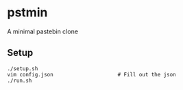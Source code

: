 # pstmin
A minimal pastebin clone

## Setup
```
./setup.sh
vim config.json                     # Fill out the json
./run.sh
```

